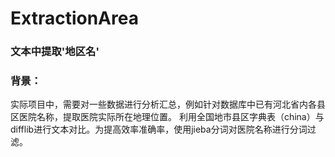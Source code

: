 # ExtractionArea
### 文本中提取'地区名'
### 背景：
实际项目中，需要对一些数据进行分析汇总，例如针对数据库中已有河北省内各县区医院名称，提取医院实际所在地理位置。
利用全国地市县区字典表（china）与difflib进行文本对比。为提高效率准确率，使用jieba分词对医院名称进行分词过滤。
